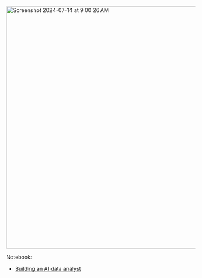 
<img width="646" alt="Screenshot 2024-07-14 at 9 00 26 AM" src="https://github.com/user-attachments/assets/5c5cfdc4-7c63-4ae4-baeb-bd3b24a21a29">


Notebook: 

- [Building an AI data analyst](https://docs.together.ai/docs/data-analyst-agent)
